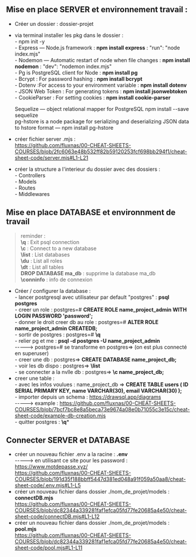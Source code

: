 ## Mise en place SERVER et environnement travail :

- Créer un dossier : dossier-projet  
- via terminal installer les pkg dans le dossier :   
      - npm init -y  
      - Express — Node.js framework : **npm install express** :     "run": "node index.mjs"  
      - Nodemon — Automatic restart of node when file changes : **npm install nodemon** :     "dev": "nodemon index.mjs"  
      - Pg is PostgreSQL client for Node : **npm install pg**  
      - Bcrypt : For password hashing : **npm install bcrypt**  
      - Dotenv :For access to your environment variable : **npm install dotenv**  
      - JSON Web Token : For generating tokens : **npm install jsonwebtoken**  
      - CookieParser : For setting cookies : **npm install cookie-parser**  

    Sequelize — object relational mapper for PostgreSQL npm install --save sequelize   
    pg-hstore is a node package for serializing and deserializing JSON data to hstore format — npm install pg-hstore   

- créer fichier server .mjs :   
https://github.com/fluxnas/00-CHEAT-SHEETS-COURSES/blob/2fc6063e48b532ff82b59120253fcf698bb294f1/cheat-sheet-code/server.mjs#L1-L21  

- créer la structure a l'interieur du dossier avec des dossiers :  
      - Controllers  
      - Models  
      - Routes  
      - Middlewares   

## Mise en place DATABASE et environnment de travail  
> reminder :   
> **\q** : Exit psql connection    
> **\c** : Connect to a new database    
> **\list** : List databases  
> **\du** : List all roles   
> **\dt** : List all tables          
> **DROP DATABASE ma_db** : supprime la database ma_db     
> **\conninfo** : info de connexion


- Créer / configurer la database :   
      - lancer postgresql avec utilisateur par default "postgres" : **psql postgres**  
      - creer un role : postgres=# **CREATE ROLE name_project_admin WITH LOGIN PASSWORD 'password';**  
      - donner le droit creer db au role : postgres=# **ALTER ROLE name_project_admin CREATEDB;**  
      - sortir de postgres : postgres=# **\q**  
      - relier pg et me : **psql -d postgres -U name_project_admin**   
      -----> postgres=# se transforme en postgres=> (on est plus connecté en superuser)  
      - creer une db : postgres=> **CREATE DATABASE name_project_db;**   
      - voir les db dispo : postgres=> **\list**  
      - se connecter a la nvlle db : postgres=> **\c name_project_db;**    
- creer une table :   
      - avec les infos voulues : name_project_db => **CREATE TABLE users ( ID SERIAL PRIMARY KEY, name VARCHAR(30), email VARCHAR(30) );**    
      - importer depuis un schema : https://drawsql.app/diagrams    
      -----> example : https://github.com/fluxnas/00-CHEAT-SHEETS-COURSES/blob/7bcf7bc8e8a5beca73e9674a08e0b71055c3e15c/cheat-sheet-code/example-db-creation.mjs   
      - quitter postgres : **\q***  

## Connecter SERVER et DATABASE   
- créer un nouveau fichier .env a la racine : **.env**   
-----> en utilisant ce site pour les password : https://www.motdepasse.xyz/    
https://github.com/fluxnas/00-CHEAT-SHEETS-COURSES/blob/191d35f188bbff5447d381ed048a91f059a50aa8/cheat-sheet-code/.env.mjs#L1-L5   
- créer un nouveau fichier dans dossier ./nom_de_projet/models : **connectDB.mjs**     
https://github.com/fluxnas/00-CHEAT-SHEETS-COURSES/blob/dc82344a339281faf1efca05fd77fe20685a4e50/cheat-sheet-code/connectDB.mjs#L1-L12   
- créer un nouveau fichier dans dossier ./nom_de_projet/models : **pool.mjs**   
https://github.com/fluxnas/00-CHEAT-SHEETS-COURSES/blob/dc82344a339281faf1efca05fd77fe20685a4e50/cheat-sheet-code/pool.mjs#L1-L11   

